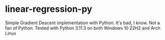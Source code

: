 # linear-regression-py
Simple Gradient Descent implementation with Python. It's bad, I know. Not a fan of Python. Tested with Python 3.11.3 on both Windows 10 22H2 and Arch Linux
